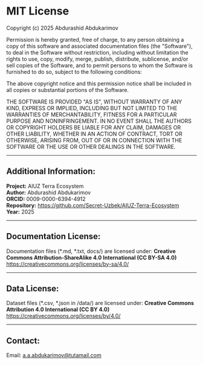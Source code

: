 # MIT License

Copyright (c) 2025 Abdurashid Abdukarimov

Permission is hereby granted, free of charge, to any person obtaining a copy
of this software and associated documentation files (the "Software"), to deal
in the Software without restriction, including without limitation the rights
to use, copy, modify, merge, publish, distribute, sublicense, and/or sell
copies of the Software, and to permit persons to whom the Software is
furnished to do so, subject to the following conditions:

The above copyright notice and this permission notice shall be included in all
copies or substantial portions of the Software.

THE SOFTWARE IS PROVIDED "AS IS", WITHOUT WARRANTY OF ANY KIND, EXPRESS OR
IMPLIED, INCLUDING BUT NOT LIMITED TO THE WARRANTIES OF MERCHANTABILITY,
FITNESS FOR A PARTICULAR PURPOSE AND NONINFRINGEMENT. IN NO EVENT SHALL THE
AUTHORS OR COPYRIGHT HOLDERS BE LIABLE FOR ANY CLAIM, DAMAGES OR OTHER
LIABILITY, WHETHER IN AN ACTION OF CONTRACT, TORT OR OTHERWISE, ARISING FROM,
OUT OF OR IN CONNECTION WITH THE SOFTWARE OR THE USE OR OTHER DEALINGS IN THE
SOFTWARE.

---

## Additional Information:

**Project:** AIUZ Terra Ecosystem  
**Author:** Abdurashid Abdukarimov  
**ORCID:** 0009-0000-6394-4912  
**Repository:** https://github.com/Secret-Uzbek/AIUZ-Terra-Ecosystem  
**Year:** 2025

---

## Documentation License:

Documentation files (*.md, *.txt, docs/) are licensed under:
**Creative Commons Attribution-ShareAlike 4.0 International (CC BY-SA 4.0)**
https://creativecommons.org/licenses/by-sa/4.0/

---

## Data License:

Dataset files (*.csv, *.json in /data/) are licensed under:
**Creative Commons Attribution 4.0 International (CC BY 4.0)**
https://creativecommons.org/licenses/by/4.0/

---

## Contact:

Email: a.a.abdukarimov@tutamail.com

